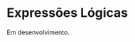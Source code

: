 <script src="../jquery-3.4.1.min.js"></script>
<script src="../jquery_preventDefault.js"></script>  

# Expressões Lógicas

Em desenvolvimento.